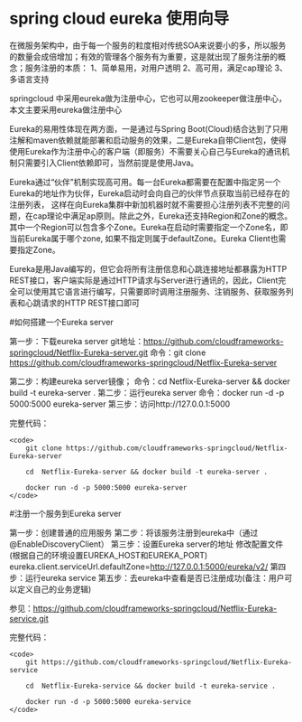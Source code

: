 # spring cloud eureka 使用向导

在微服务架构中，由于每一个服务的粒度相对传统SOA来说要小的多，所以服务的数量会成倍增加；有效的管理各个服务有为重要，这是就出现了服务注册的概念；服务注册的本质：
1、简单易用，对用户透明
2、高可用，满足cap理论
3、多语言支持

springcloud 中采用eureka做为注册中心，它也可以用zookeeper做注册中心，本文主要采用eureka做注册中心

Eureka的易用性体现在两方面，一是通过与Spring Boot(Cloud)结合达到了只用注解和maven依赖就能部署和启动服务的效果，二是Eureka自带Client包，使得使用Eureka作为注册中心的客户端（即服务）不需要关心自己与Eureka的通讯机制只需要引入Client依赖即可，当然前提是使用Java。

Eureka通过“伙伴”机制实现高可用。每一台Eureka都需要在配置中指定另一个Eureka的地址作为伙伴，Eureka启动时会向自己的伙伴节点获取当前已经存在的注册列表， 这样在向Eureka集群中新加机器时就不需要担心注册列表不完整的问题，在cap理论中满足ap原则。除此之外，Eureka还支持Region和Zone的概念。其中一个Region可以包含多个Zone。Eureka在启动时需要指定一个Zone名，即当前Eureka属于哪个zone, 如果不指定则属于defaultZone。Eureka Client也需要指定Zone。

Eureka是用Java编写的，但它会将所有注册信息和心跳连接地址都暴露为HTTP REST接口，客户端实际是通过HTTP请求与Server进行通讯的，因此，Client完全可以使用其它语言进行编写，只需要即时调用注册服务、注销服务、获取服务列表和心跳请求的HTTP REST接口即可


#如何搭建一个Eureka server

第一步：下载eureka server git地址：https://github.com/cloudframeworks-springcloud/Netflix-Eureka-server.git
命令：git clone https://github.com/cloudframeworks-springcloud/Netflix-Eureka-server

第二步：构建eureka server镜像；
命令：cd  Netflix-Eureka-server && docker build -t eureka-server .
第二步：运行eureka server
命令：docker run -d -p 5000:5000 eureka-server
第三步：访问http://127.0.0.1:5000

完整代码：

    <code>
        git clone https://github.com/cloudframeworks-springcloud/Netflix-Eureka-server
        
        cd  Netflix-Eureka-server && docker build -t eureka-server .
        
        docker run -d -p 5000:5000 eureka-server
    </code>


#注册一个服务到Eureka server

第一步：创建普通的应用服务
第二步：将该服务注册到eureka中（通过@EnableDiscoveryClient）
第三步：设置Eureka server的地址
修改配置文件(根据自己的环境设置EUREKA_HOST和EUREKA_PORT)
eureka.client.serviceUrl.defaultZone=http://127.0.0.1:5000/eureka/v2/
第四步：运行eureka service
第五步：去eureka中查看是否已注册成功(备注：用户可以定义自己的业务逻辑)

参见：https://github.com/cloudframeworks-springcloud/Netflix-Eureka-service.git

完整代码：

    <code>
        git https://github.com/cloudframeworks-springcloud/Netflix-Eureka-service
        
        cd  Netflix-Eureka-service && docker build -t eureka-service .
        
        docker run -d -p 5000:5000 eureka-service
    </code>



